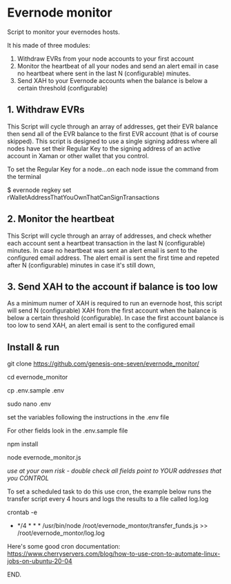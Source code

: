 # Evernode monitor

Script to monitor your evernodes hosts.

It his made of three modules:

1. Withdraw EVRs from your node accounts to your first account
2. Monitor the heartbeat of all your nodes and send an alert email in case no heartbeat where sent in the last N (configurable) minutes.
3. Send XAH to your Evernode accounts when the balance is below a certain threshold (configurable) 

## 1. Withdraw EVRs

This Script will cycle through an array of addresses, get their EVR balance then send all of the EVR balance to the first EVR account (that is of course skipped). This script is designed to use a single signing address where all nodes have set their Regular Key to the signing address of an active account in Xaman or other wallet that you control.

To set the Regular Key for a node...on each node issue the command from the terminal 

$ evernode regkey set rWalletAddressThatYouOwnThatCanSignTransactions

## 2. Monitor the heartbeat

This Script will cycle through an array of addresses, and check whether each account sent a heartbeat transaction in the last N (configurable) minutes. In case no heartbeat was sent an alert email is sent to the configured email address. The alert email is sent the first time and repeted after N (configurable) minutes in case it's still down,

## 3. Send XAH to the account if balance is too low

As a minimum numer of XAH is required to run an evernode host, this script will send N (configurable) XAH from the first account when the balance is below a certain threshold (configurable). In case the first account balance is too low to send XAH, an alert email is sent to the configured email  

## Install & run

git clone https://github.com/genesis-one-seven/evernode_monitor/

cd evernode_monitor

cp .env.sample .env 

sudo nano .env

set the variables following the instructions in the .env file

For other fields look in the .env.sample file

npm install

node evernode_monitor.js

*use at your own risk - double check all fields point to YOUR addresses that you CONTROL*

To set a scheduled task to do this use cron, the example below runs the transfer script every 4 hours and logs the results to a file called log.log

crontab -e

* */4 * * * /usr/bin/node /root/evernode_montor/transfer_funds.js >> /root/evernode_montor/log.log

Here's some good cron documentation: https://www.cherryservers.com/blog/how-to-use-cron-to-automate-linux-jobs-on-ubuntu-20-04

END.


